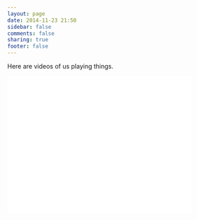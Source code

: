 ```yaml
---
layout: page
date: 2014-11-23 21:50
sidebar: false
comments: false
sharing: true
footer: false
---
```

Here are videos of us playing things.

<iframe width="420" height="315" src="//www.youtube.com/embed/dQw4w9WgXcQ" frameborder="0" allowfullscreen></iframe>
